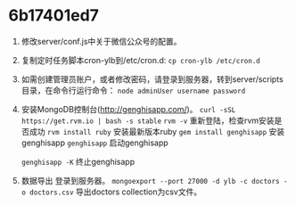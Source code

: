 # 6b17401ed7
1. 修改server/conf.js中关于微信公众号的配置。
2. 复制定时任务脚本cron-ylb到/etc/cron.d:
    ```cp cron-ylb /etc/cron.d```
3. 如需创建管理员账户，或者修改密码，请登录到服务器，转到server/scripts目录，在命令行运行命令：
  ```node adminUser username password```

4. 安装MongoDB控制台(http://genghisapp.com/)。
	```curl -sSL https://get.rvm.io | bash -s stable```
	```rvm -v``` 重新登陆，检查rvm安装是否成功
	```rvm install ruby``` 安装最新版本ruby
	```gem install genghisapp``` 安装genghisapp
	```genghisapp``` 启动genghisapp
	
	```genghisapp -K``` 终止genghisapp
	
5. 数据导出
	登录到服务器。
	```mongoexport --port 27000 -d ylb -c doctors -o doctors.csv``` 导出doctors collection为csv文件。
	
	
